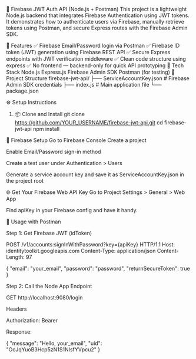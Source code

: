 🔐 Firebase JWT Auth API (Node.js + Postman)
This project is a lightweight Node.js backend that integrates Firebase Authentication using JWT tokens. It demonstrates how to authenticate users via Firebase, manually retrieve tokens using Postman, and secure Express routes with the Firebase Admin SDK.

🚀 Features
✅ Firebase Email/Password login via Postman
✅ Firebase ID token (JWT) generation using Firebase REST API
✅ Secure Express endpoints with JWT verification middleware
✅ Clean code structure using express
✅ No frontend — backend-only for quick API prototyping
🧰 Tech Stack
Node.js
Express.js
Firebase Admin SDK
Postman (for testing)
📁 Project Structure
firebase-jwt-api/ ├── ServiceAccountKey.json # Firebase Admin SDK credentials ├── index.js # Main application file └── package.json

⚙️ Setup Instructions
1. 📦 Clone and Install
git clone https://github.com/YOUR_USERNAME/firebase-jwt-api.git cd firebase-jwt-api npm install

🔐 Firebase Setup Go to Firebase Console
Create a project

Enable Email/Password sign-in method

Create a test user under Authentication > Users

Generate a service account key and save it as ServiceAccountKey.json in the project root

🌐 Get Your Firebase Web API Key Go to Project Settings > General > Web App

Find apiKey in your Firebase config and have it handy.

🧪 Usage with Postman

Step 1: Get Firebase JWT (idToken)

POST /v1/accounts:signInWithPassword?key={apiKey} HTTP/1.1 Host: identitytoolkit.googleapis.com Content-Type: application/json Content-Length: 97

{ "email": "your_email", "password": "password", "returnSecureToken": true }

Step 2: Call the Node App Endpoint

GET http://localhost:9080/login

Headers

Authorization: Bearer

Response:

{ "message": "Hello, your_email", "uid": "OcJqYuoB3Hcp5zN1S1NIsfYVpcu2" }
